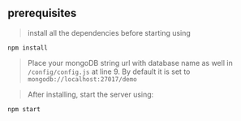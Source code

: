 ## prerequisites
>install all the dependencies before starting using

`npm install`

>Place your mongoDB string url with database name as well in `/config/config.js` at line 9. By default it is set to `mongodb://localhost:27017/demo`

>After installing, start the server using:

`npm start`